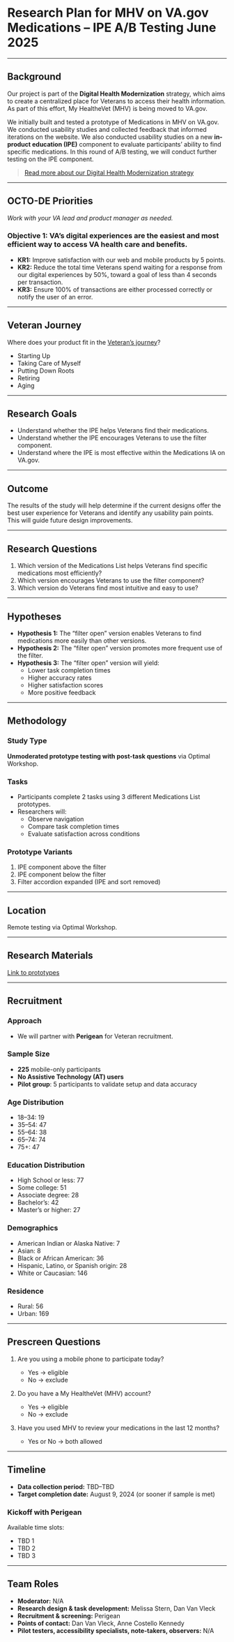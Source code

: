 # Research Plan for MHV on VA.gov Medications – IPE A/B Testing June 2025

---

## Background

Our project is part of the **Digital Health Modernization** strategy, which aims to create a centralized place for Veterans to access their health information. As part of this effort, My HealtheVet (MHV) is being moved to VA.gov.

We initially built and tested a prototype of Medications in MHV on VA.gov. We conducted usability studies and collected feedback that informed iterations on the website. We also conducted usability studies on a new **in-product education (IPE)** component to evaluate participants’ ability to find specific medications. In this round of A/B testing, we will conduct further testing on the IPE component.

> [Read more about our Digital Health Modernization strategy](#)

---

## OCTO-DE Priorities

_Work with your VA lead and product manager as needed._

### Objective 1: VA’s digital experiences are the easiest and most efficient way to access VA health care and benefits.

- **KR1:** Improve satisfaction with our web and mobile products by 5 points.
- **KR2:** Reduce the total time Veterans spend waiting for a response from our digital experiences by 50%, toward a goal of less than 4 seconds per transaction.
- **KR3:** Ensure 100% of transactions are either processed correctly or notify the user of an error.

---

## Veteran Journey

Where does your product fit in the [Veteran’s journey](https://github.com/department-of-veterans-affairs/va.gov-team/blob/master/platform/design/va-product-journey-maps/Veteran%20Journey%20Map.pdf)?

- Starting Up
- Taking Care of Myself
- Putting Down Roots
- Retiring
- Aging

---

## Research Goals

- Understand whether the IPE helps Veterans find their medications.
- Understand whether the IPE encourages Veterans to use the filter component.
- Understand where the IPE is most effective within the Medications IA on VA.gov.

---

## Outcome

The results of the study will help determine if the current designs offer the best user experience for Veterans and identify any usability pain points. This will guide future design improvements.

---

## Research Questions

1. Which version of the Medications List helps Veterans find specific medications most efficiently?
2. Which version encourages Veterans to use the filter component?
3. Which version do Veterans find most intuitive and easy to use?

---

## Hypotheses

- **Hypothesis 1:** The “filter open” version enables Veterans to find medications more easily than other versions.
- **Hypothesis 2:** The “filter open” version promotes more frequent use of the filter.
- **Hypothesis 3:** The “filter open” version will yield:
  - Lower task completion times
  - Higher accuracy rates
  - Higher satisfaction scores
  - More positive feedback

---

## Methodology

### Study Type

**Unmoderated prototype testing with post-task questions** via Optimal Workshop.

### Tasks

- Participants complete 2 tasks using 3 different Medications List prototypes.
- Researchers will:
  - Observe navigation
  - Compare task completion times
  - Evaluate satisfaction across conditions

### Prototype Variants

1. IPE component above the filter
2. IPE component below the filter
3. Filter accordion expanded (IPE and sort removed)

---

## Location

Remote testing via Optimal Workshop.

---

## Research Materials

[Link to prototypes](https://www.figma.com/proto/cqiuYyA1vn728D0Nde2NgS/Medications---Milestone-1---2?page-id=18147%3A40164&node-id=18147-40454&viewport=2158%2C-173%2C0.79&t=E4JE17EMowDPb8Lb-1&scaling=scale-down&content-scaling=fixed&starting-point-node-id=18147%3A40454&show-proto-sidebar=1)

---

## Recruitment

### Approach

- We will partner with **Perigean** for Veteran recruitment.

### Sample Size

- **225** mobile-only participants
- **No Assistive Technology (AT) users**
- **Pilot group**: 5 participants to validate setup and data accuracy

### Age Distribution

- 18–34: 19
- 35–54: 47
- 55–64: 38
- 65–74: 74
- 75+: 47

### Education Distribution

- High School or less: 77
- Some college: 51
- Associate degree: 28
- Bachelor’s: 42
- Master’s or higher: 27

### Demographics

- American Indian or Alaska Native: 7
- Asian: 8
- Black or African American: 36
- Hispanic, Latino, or Spanish origin: 28
- White or Caucasian: 146

### Residence

- Rural: 56
- Urban: 169

---

## Prescreen Questions

1. Are you using a mobile phone to participate today?
   - Yes → eligible
   - No → exclude

2. Do you have a My HealtheVet (MHV) account?
   - Yes → eligible
   - No → exclude

3. Have you used MHV to review your medications in the last 12 months?
   - Yes or No → both allowed

---

## Timeline

- **Data collection period:** TBD–TBD
- **Target completion date:** August 9, 2024 (or sooner if sample is met)

### Kickoff with Perigean

Available time slots:

- TBD 1
- TBD 2
- TBD 3

---

## Team Roles

- **Moderator:** N/A
- **Research design & task development:** Melissa Stern, Dan Van Vleck
- **Recruitment & screening:** Perigean
- **Points of contact:** Dan Van Vleck, Anne Costello Kennedy
- **Pilot testers, accessibility specialists, note-takers, observers:** N/A
